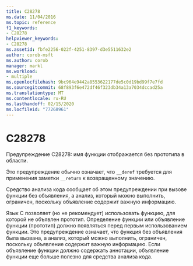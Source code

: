 ```yaml
---
title: C28278
ms.date: 11/04/2016
ms.topic: reference
f1_keywords:
- C28278
helpviewer_keywords:
- C28278
ms.assetid: fbfe2256-022f-4251-8397-d3e5511632e2
author: corob-msft
ms.author: corob
manager: markl
ms.workload:
- multiple
ms.openlocfilehash: 9bc964e9442a8553622177de5c0d19bd99f7e7fd
ms.sourcegitcommit: 68f893f6e472df46f323db34a13a7034dccad25a
ms.translationtype: MT
ms.contentlocale: ru-RU
ms.lasthandoff: 02/15/2020
ms.locfileid: "77268961"
---
```

# <a name="c28278"></a>C28278
Предупреждение C28278: имя функции отображается без прототипа в области.

 Это предупреждение обычно означает, что `__deref` требуется для применения заметки `__return` к возвращенному значению.

 Средство анализа кода сообщает об этом предупреждении при вызове функции без объявления, а анализ, который можно выполнить, ограничен, поскольку объявление содержит важную информацию.

 Язык C позволяет (но не рекомендует) использовать функцию, для которой не объявлен прототип. Определение функции или объявление функции (прототип) должно появляться перед первым использованием функции. Это предупреждение означает, что функция без объявления была вызвана, а анализ, который можно выполнить, ограничен, поскольку объявление содержит важную информацию. Если объявление функции должно содержать аннотации, объявление функции еще больше полезно для средства анализа кода.
